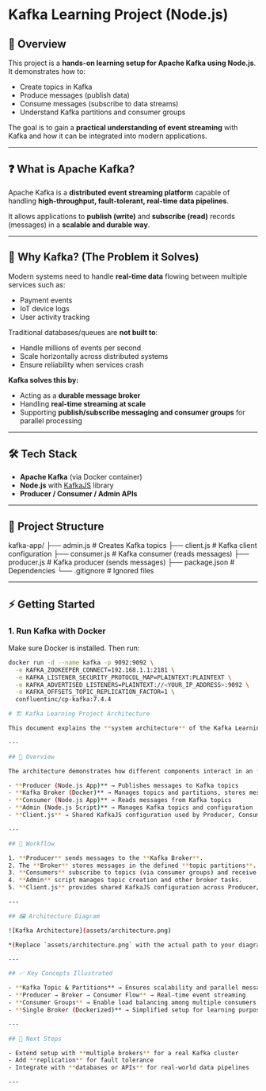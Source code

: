 # Kafka Learning Project (Node.js)

## 📌 Overview
This project is a **hands-on learning setup for Apache Kafka using Node.js**.  
It demonstrates how to:

- Create topics in Kafka  
- Produce messages (publish data)  
- Consume messages (subscribe to data streams)  
- Understand Kafka partitions and consumer groups  

The goal is to gain a **practical understanding of event streaming** with Kafka and how it can be integrated into modern applications.

---

## ❓ What is Apache Kafka?
Apache Kafka is a **distributed event streaming platform** capable of handling **high-throughput, fault-tolerant, real-time data pipelines**.  

It allows applications to **publish (write)** and **subscribe (read)** records (messages) in a **scalable and durable way**.

---

## 🚀 Why Kafka? (The Problem it Solves)
Modern systems need to handle **real-time data** flowing between multiple services such as:  
- Payment events  
- IoT device logs  
- User activity tracking  

Traditional databases/queues are **not built to**:
- Handle millions of events per second  
- Scale horizontally across distributed systems  
- Ensure reliability when services crash  

**Kafka solves this by:**
- Acting as a **durable message broker**  
- Handling **real-time streaming at scale**  
- Supporting **publish/subscribe messaging and consumer groups** for parallel processing  

---

## 🛠️ Tech Stack
- **Apache Kafka** (via Docker container)  
- **Node.js** with [KafkaJS](https://kafka.js.org/) library  
- **Producer / Consumer / Admin APIs**  

---

## 📂 Project Structure
kafka-app/
├── admin.js # Creates Kafka topics
├── client.js # Kafka client configuration
├── consumer.js # Kafka consumer (reads messages)
├── producer.js # Kafka producer (sends messages)
├── package.json # Dependencies
└── .gitignore # Ignored files


---

## ⚡ Getting Started

### 1. Run Kafka with Docker
Make sure Docker is installed. Then run:

```bash
docker run -d --name kafka -p 9092:9092 \
  -e KAFKA_ZOOKEEPER_CONNECT=192.168.1.1:2181 \
  -e KAFKA_LISTENER_SECURITY_PROTOCOL_MAP=PLAINTEXT:PLAINTEXT \
  -e KAFKA_ADVERTISED_LISTENERS=PLAINTEXT://<YOUR_IP_ADDRESS>:9092 \
  -e KAFKA_OFFSETS_TOPIC_REPLICATION_FACTOR=1 \
  confluentinc/cp-kafka:7.4.4

# 🏗️ Kafka Learning Project Architecture

This document explains the **system architecture** of the Kafka Learning Project built with **Node.js** and **KafkaJS**.

---

## 📌 Overview

The architecture demonstrates how different components interact in an **event streaming pipeline** using **Apache Kafka**:

- **Producer (Node.js App)** → Publishes messages to Kafka topics  
- **Kafka Broker (Docker)** → Manages topics and partitions, stores messages  
- **Consumer (Node.js App)** → Reads messages from Kafka topics  
- **Admin (Node.js Script)** → Manages Kafka topics and configuration  
- **Client.js** → Shared KafkaJS configuration used by Producer, Consumer, and Admin  

---

## 🔄 Workflow

1. **Producer** sends messages to the **Kafka Broker**.  
2. The **Broker** stores messages in the defined **topic partitions**.  
3. **Consumers** subscribe to topics (via consumer groups) and receive partitioned messages.  
4. **Admin** script manages topic creation and other broker tasks.  
5. **Client.js** provides shared KafkaJS configuration across Producer/Consumer/Admin.  

---

## 🖼️ Architecture Diagram

![Kafka Architecture](assets/architecture.png)

*(Replace `assets/architecture.png` with the actual path to your diagram in the repo)*

---

## ✅ Key Concepts Illustrated

- **Kafka Topic & Partitions** → Ensures scalability and parallel message consumption  
- **Producer → Broker → Consumer Flow** → Real-time event streaming  
- **Consumer Groups** → Enable load balancing among multiple consumers  
- **Single Broker (Dockerized)** → Simplified setup for learning purposes  

---

## 🚀 Next Steps

- Extend setup with **multiple brokers** for a real Kafka cluster  
- Add **replication** for fault tolerance  
- Integrate with **databases or APIs** for real-world data pipelines  

---

